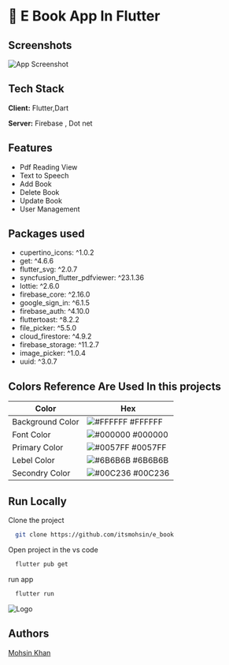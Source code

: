 
# 📙 E Book App In Flutter

## Screenshots

![App Screenshot](https://blogger.googleusercontent.com/img/b/R29vZ2xl/AVvXsEglwvfpQdJVhLBTfvO9vBqrJcNjwrbCGC5kT7kq0r_1uzOHEnJuRXAXIoBxOJ2wIP2hLX-mnWMgbNk3GDemLJglVBWDFV3ytYMkbHCU76UUKrOsCnKG3zOPTx0kZOL6TMObBE5mPCGqZJpNlTbHv0U05wPohLBI5Q4smerk_BUsUD-bBFE9_D5VMlvhsk8/s1920/Thumnail.png)


## Tech Stack

**Client:** Flutter,Dart

**Server:** Firebase , Dot net

## Features

- Pdf Reading View
- Text to Speech
- Add Book
- Delete Book 
- Update Book
- User Management 

## Packages used 
 - cupertino_icons: ^1.0.2
 -  get: ^4.6.6
 - flutter_svg: ^2.0.7
 - syncfusion_flutter_pdfviewer: ^23.1.36
 - lottie: ^2.6.0
 - firebase_core: ^2.16.0
 - google_sign_in: ^6.1.5
 - firebase_auth: ^4.10.0
 - fluttertoast: ^8.2.2
 - file_picker: ^5.5.0
-  cloud_firestore: ^4.9.2
 - firebase_storage: ^11.2.7
 - image_picker: ^1.0.4
 - uuid: ^3.0.7
   
## Colors Reference Are Used In this projects 

| Color             | Hex                                                                |
| ----------------- | ------------------------------------------------------------------ |
| Background Color | ![#FFFFFF](https://via.placeholder.com/10/FFFFFF?text=+) #FFFFFF |
| Font Color | ![#000000](https://via.placeholder.com/10/000000?text=+) #000000 |
| Primary Color | ![#0057FF](https://via.placeholder.com/10/0057FF?text=+) #0057FF |
| Lebel Color | ![#6B6B6B](https://via.placeholder.com/10/6B6B6B?text=+) #6B6B6B |
| Secondry Color | ![#00C236](https://via.placeholder.com/10/00C236?text=+) #00C236 |


## Run Locally

Clone the project

```bash
  git clone https://github.com/itsmohsin/e_book
```

Open project in the vs code

```bash
  flutter pub get
```

run app 

```bash
  flutter run
```


![Logo](https://blogger.googleusercontent.com/img/b/R29vZ2xl/AVvXsEgtpiFeWcFePNVWgQbGKd5E0oj1RnVWLCfhTxYboUSD9f9yjHvV7TXE8UNdZzNHiBfigeW0QzOtzlGqqJ12FuJpcenDMW3EXiij5zvMy4CZROuxr2lFcYVIjMeF52vHPWWj05CIy2RyBD3DRbXyr0vjUpfEq3P0nYOwwJCNVln3GmmBVcjlFY5W7v6Tais/s2604/Banner%202.png)


## Authors

<a href="https://itsmohsin.github.io/" target="blank">Mohsin Khan </a>

